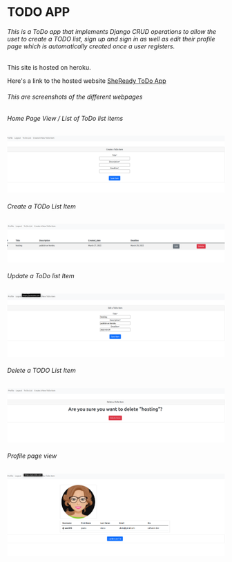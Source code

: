 # TODO APP

###### This is a ToDo app that implements Django CRUD operations to allow the uset to create a TODO list, sign up and sign in as well as edit their profile page which is automatically created once a user registers.

This site is hosted on heroku.

Here's a link to the hosted website [SheReady ToDo App]()

###### This are screenshots of the different webpages

###### Home Page View / List of ToDo list items

![ListView](images/home_list.png)

###### Create a TODo List Item

![CreateView](images/create.png)

###### Update a ToDo list Item

![UpdateView](images/edit.png)

###### Delete a TODO List Item

![DeleteView](images/delete.png)

###### Profile page view

![ProfileView](images/profile.png)